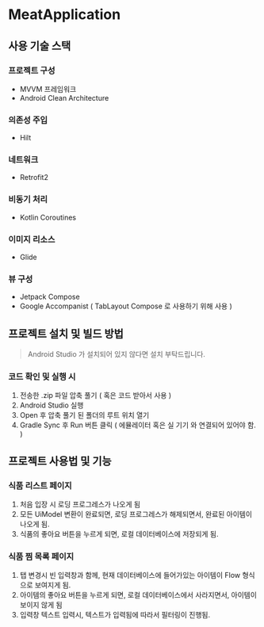 # MeatApplication

## 사용 기술 스택

### 프로젝트 구성
- MVVM 프레임워크
- Android Clean Architecture
### 의존성 주입
- Hilt
### 네트워크
- Retrofit2
### 비동기 처리
- Kotlin Coroutines
### 이미지 리소스
- Glide
### 뷰 구성
- Jetpack Compose
- Google Accompanist ( TabLayout Compose 로 사용하기 위해 사용 )

## 프로젝트 설치 및 빌드 방법
> Android Studio 가 설치되어 있지 않다면 설치 부탁드립니다.
### 코드 확인 및 실행 시
1. 전송한 .zip 파일 압축 풀기 ( 혹은 코드 받아서 사용 )
2. Android Studio 실행
3. Open 후 압축 풀기 된 폴더의 루트 위치 열기
4. Gradle Sync 후 Run 버튼 클릭 ( 에뮬레이터 혹은 실 기기 와 연결되어 있어야 함. )

## 프로젝트 사용법 및 기능
### 식품 리스트 페이지
1. 처음 입장 시 로딩 프로그레스가 나오게 됨
2. 모든 UiModel 변환이 완료되면, 로딩 프로그레스가 해제되면서, 완료된 아이템이 나오게 됨.
3. 식품의 좋아요 버튼을 누르게 되면, 로컬 데이터베이스에 저장되게 됨.

### 식품 찜 목록 페이지
1. 탭 변경시 빈 입력창과 함께, 현재 데이터베이스에 들어가있는 아이템이 Flow 형식으로 보여지게 됨.
2. 아이템의 좋아요 버튼을 누르게 되면, 로컬 데이터베이스에서 사라지면서, 아이템이 보이지 않게 됨
3. 입력창 텍스트 입력시, 텍스트가 입력됨에 따라서 필터링이 진행됨.

